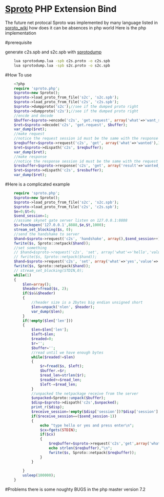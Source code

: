 #  [Sproto](https://github.com/cloudwu/skynet/tree/master/lualib-src/sproto)  PHP Extension Bind
 The future net protocal Sproto was implemented  by  many  language listed in [sproto_wiki](https://github.com/cloudwu/sproto/wiki) 
 how does it can be absences in php world
 Here is the php implementation

#prerequisite 

generate c2s.spb and s2c.spb with  [sprotodump](https://github.com/lvzixun/sprotodump)
``` bash
	lua sprotodump.lua -spb c2s.proto -o c2s.spb
	lua sprotodump.lua -spb s2c.proto -o s2c.spb
```
#How To use 

``` php
	<?php
	require 'sproto.php';
	$sproto=new Sproto();
	$sproto->load_proto_from_file('s2c', 's2c.spb');
	$sproto->load_proto_from_file('c2s', 'c2s.spb');
	$sproto->dumpproto('s2c');//see if the dumped proto right
	$sproto->dumpproto('c2s');//see if the dumped proto right
	//encde and decode
	$buffer=$sproto->encode('c2s', 'get.request', array('what'=>'want_some_key'));
	$ret=$sproto->decode('c2s', 'get.request', $buffer);
	var_dump($ret);
	//make request 
	//notice the request session id must be the same with the response session id
	$reqbuffer=$sproto->request('c2s', 'get', array('what'=>'wanted'),10001);
	$ret=$sproto->dispath('c2s', $reqbuffer);
	var_dump($ret);
	//make response
	//notice the response session id must be the same with the request session id
	$resbuffer=$sproto->response('c2s', 'get', array('result'=>'wanted_is_here'),10001);
	$ret=$sproto->dispath('c2s', $resbuffer);
	var_dump($ret);
```

#Here is a complicated example 
```php
    require 'sproto.php';
	$sproto=new Sproto();
	$sproto->load_proto_from_file('s2c', 's2c.spb');
	$sproto->load_proto_from_file('c2s', 'c2s.spb');
	$e=0;$t=0;
	$send_session=1;
	//assume skynet gate server listen on 127.0.0.1:8888
	$s=fsockopen('127.0.0.1',8888,$e,$t,1000);
	stream_set_blocking($s, 0);
	//send the handshake to server
	$hand=$sproto->request('c2s', 'handshake', array(),$send_session++);
	fwrite($s, Sproto::netpack($hand));
	//set something 
	// $hand=$sproto->request('c2s', 'set', array('what'=>'hello','value'=>'hello from c programmer dietoad'),10001);
	// fwrite($s, Sproto::netpack($hand));
	$hand=$sproto->request('c2s', 'set', array('what'=>'yes','value'=>'yes message from php'),$send_session++);
	fwrite($s, Sproto::netpack($hand));
	// stream_set_blocking(STDIN,0);
	while(1)
	{
	    $len=array();
	    $header=fread($s, 2);
	    if($s&&$header)
	    {
	        //header size is a 2bytes big endian unsigned short  
	        $len=unpack('nlen', $header);
	        var_dump($len);
	    }
	    if(!empty($len['len']))
	    {
	        $len=$len['len'];
	        $left=$len;
	        $readed=0;
	        $r='';
	        $buffer='';
	        //read until we have enough bytes 
	        while($readed!=$len)
	        {
	            $r=fread($s, $left);
	            $buffer.=$r;
	            $read_len=strlen($r);
	            $readed+=$read_len;
	            $left-=$read_len;
	        }
	        //unpacked the netpackage receive from the server
	        $unpacked=Sproto::unpack($buffer);
	        $disp=$sproto->dispath('c2s',$unpacked);
	        print_r($disp);
	        $receive_session=!empty($disp['session'])?$disp['session']:0;
	        if($receive_session==($send_session-1))
	        {
	            echo "type hello or yes and press enter\n";
	            $cx=fgets(STDIN);
	            if($cx)
	            {
	                $reqbuffer=$sproto->request('c2s','get',array('what'=>trim('yes')), $send_session++);
	                echo strlen($reqbuffer),"\n";
	                fwrite($s, Sproto::netpack($reqbuffer));
	            }
	        }
	       
	    }
	    usleep(100000);
	}
```

#Problems
 there is some noughty BUGS  in the php master  version 7.2